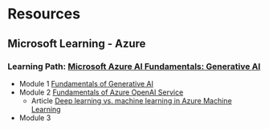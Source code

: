 # Resources

## Microsoft Learning - Azure
### Learning Path: [Microsoft Azure AI Fundamentals: Generative AI](https://learn.microsoft.com/en-us/training/paths/introduction-generative-ai/)
* Module 1 [Fundamentals of Generative AI](https://learn.microsoft.com/en-us/training/modules/fundamentals-generative-ai)
* Module 2 [Fundamentals of Azure OpenAI Service](https://learn.microsoft.com/en-us/training/modules/explore-azure-openai/)
  * Article [Deep learning vs. machine learning in Azure Machine Learning](https://learn.microsoft.com/en-us/azure/machine-learning/concept-deep-learning-vs-machine-learning?view=azureml-api-2)
* Module 3 []()
